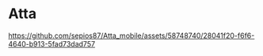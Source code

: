# Atta

https://github.com/sepios87/Atta_mobile/assets/58748740/28041f20-f6f6-4640-b913-5fad73dad757

